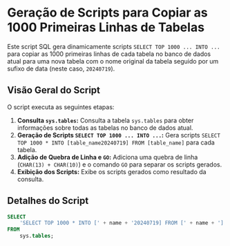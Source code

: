 # Geração de Scripts para Copiar as 1000 Primeiras Linhas de Tabelas

Este script SQL gera dinamicamente scripts `SELECT TOP 1000 ... INTO ...` para copiar as 1000 primeiras linhas de cada tabela no banco de dados atual para uma nova tabela com o nome original da tabela seguido por um sufixo de data (neste caso, `20240719`).

## Visão Geral do Script

O script executa as seguintes etapas:

1.  **Consulta `sys.tables`:** Consulta a tabela `sys.tables` para obter informações sobre todas as tabelas no banco de dados atual.
2.  **Geração de Scripts `SELECT TOP 1000 ... INTO ...`:** Gera scripts `SELECT TOP 1000 * INTO [table_name20240719] FROM [table_name]` para cada tabela.
3.  **Adição de Quebra de Linha e `GO`:** Adiciona uma quebra de linha (`CHAR(13) + CHAR(10)`) e o comando `GO` para separar os scripts gerados.
4.  **Exibição dos Scripts:** Exibe os scripts gerados como resultado da consulta.

## Detalhes do Script

```sql
SELECT
    'SELECT TOP 1000 * INTO [' + name + '20240719] FROM [' + name + ']' + CHAR(13) + CHAR(10) + 'GO'
FROM
    sys.tables;
